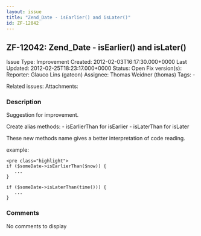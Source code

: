 ```yaml
---
layout: issue
title: "Zend_Date - isEarlier() and isLater()"
id: ZF-12042
---
```


ZF-12042: Zend\_Date - isEarlier() and isLater()
------------------------------------------------

 Issue Type: Improvement Created: 2012-02-03T16:17:30.000+0000 Last Updated: 2012-02-25T18:23:17.000+0000 Status: Open Fix version(s): 
 Reporter:  Glauco Lins (gateon)  Assignee:  Thomas Weidner (thomas)  Tags: - 
 
 Related issues: 
 Attachments: 
### Description

Suggestion for improvement.

Create alias methods: - isEarlierThan for isEarlier - isLaterThan for isLater

These new methods name gives a better interpretation of code reading.

example:

 
    <pre class="highlight">
    if ($someDate->isEarlierThan($now)) {
       ...
    }
    
    if ($someDate->isLaterThan(time())) {
       ...
    }


 

 

### Comments

No comments to display